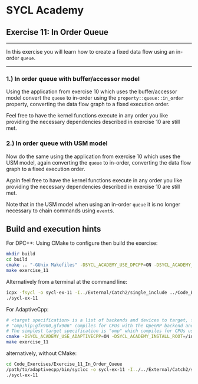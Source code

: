 # SYCL Academy

## Exercise 11: In Order Queue
---

In this exercise you will learn how to create a fixed data flow using an
in-order `queue`.

---

### 1.) In order queue with buffer/accessor model

Using the application from exercise 10 which uses the buffer/accessor model
convert the `queue` to in-order using the `property::queue::in_order` property,
converting the data flow graph to a fixed execution order.

Feel free to have the kernel functions execute in any order you like providing
the necessary dependencies described in exercise 10 are still met.

### 2.) In order queue with USM model

Now do the same using the application from exercise 10 which uses the USM model,
again converting the `queue` to in-order, converting the data flow graph to a
fixed execution order.

Again feel free to have the kernel functions execute in any order you like
providing the necessary dependencies described in exercise 10 are still met.

Note that in the USM model when using an in-order `queue` it is no longer
necessary to chain commands using `event`s.

## Build and execution hints

For DPC++:
Using CMake to configure then build the exercise:
```sh
mkdir build
cd build
cmake .. "-GUnix Makefiles" -DSYCL_ACADEMY_USE_DPCPP=ON -DSYCL_ACADEMY_ENABLE_SOLUTIONS=OFF -DCMAKE_C_COMPILER=icx -DCMAKE_CXX_COMPILER=icpx
make exercise_11
```
Alternatively from a terminal at the command line:
```sh
icpx -fsycl -o sycl-ex-11 -I../External/Catch2/single_include ../Code_Exercises/Exercise_11_In_Order_Queue/source.cpp
./sycl-ex-11
```

For AdaptiveCpp:
```sh
# <target specification> is a list of backends and devices to target, for example
# "omp;hip:gfx900,gfx906" compiles for CPUs with the OpenMP backend and for AMD Vega 10 (gfx900) and Vega 20 (gfx906) GPUs using the HIP backend.
# The simplest target specification is "omp" which compiles for CPUs using the OpenMP backend.
cmake -DSYCL_ACADEMY_USE_ADAPTIVECPP=ON -DSYCL_ACADEMY_INSTALL_ROOT=/insert/path/to/adaptivecpp -DADAPTIVECPP_TARGETS="<target specification>" ..
make exercise_11
```
alternatively, without CMake:
```sh
cd Code_Exercises/Exercise_11_In_Order_Queue
/path/to/adaptivecpp/bin/syclcc -o sycl-ex-11 -I../../External/Catch2/single_include --adaptivecpp-targets="<target specification>" source.cpp
./sycl-ex-11
```

